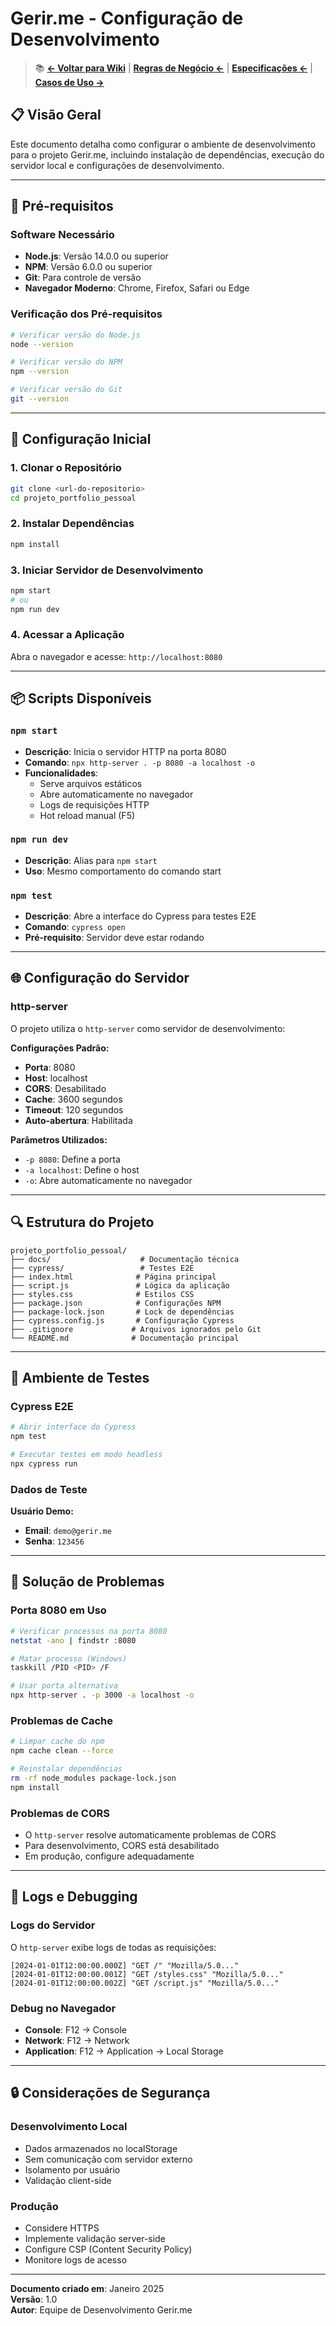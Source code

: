 # Gerir.me - Configuração de Desenvolvimento

> 📚 **[← Voltar para Wiki](README.md)** | **[Regras de Negócio ←](regras-de-negocio.md)** | **[Especificações ←](especificacoes-tecnicas.md)** | **[Casos de Uso →](casos-de-uso.md)**

## 📋 Visão Geral

Este documento detalha como configurar o ambiente de desenvolvimento para o projeto Gerir.me, incluindo instalação de dependências, execução do servidor local e configurações de desenvolvimento.

---

## 🔧 Pré-requisitos

### Software Necessário
- **Node.js**: Versão 14.0.0 ou superior
- **NPM**: Versão 6.0.0 ou superior
- **Git**: Para controle de versão
- **Navegador Moderno**: Chrome, Firefox, Safari ou Edge

### Verificação dos Pré-requisitos
```bash
# Verificar versão do Node.js
node --version

# Verificar versão do NPM
npm --version

# Verificar versão do Git
git --version
```

---

## 🚀 Configuração Inicial

### 1. Clonar o Repositório
```bash
git clone <url-do-repositorio>
cd projeto_portfolio_pessoal
```

### 2. Instalar Dependências
```bash
npm install
```

### 3. Iniciar Servidor de Desenvolvimento
```bash
npm start
# ou
npm run dev
```

### 4. Acessar a Aplicação
Abra o navegador e acesse: `http://localhost:8080`

---

## 📦 Scripts Disponíveis

### `npm start`
- **Descrição**: Inicia o servidor HTTP na porta 8080
- **Comando**: `npx http-server . -p 8080 -a localhost -o`
- **Funcionalidades**:
  - Serve arquivos estáticos
  - Abre automaticamente no navegador
  - Logs de requisições HTTP
  - Hot reload manual (F5)

### `npm run dev`
- **Descrição**: Alias para `npm start`
- **Uso**: Mesmo comportamento do comando start

### `npm test`
- **Descrição**: Abre a interface do Cypress para testes E2E
- **Comando**: `cypress open`
- **Pré-requisito**: Servidor deve estar rodando

---

## 🌐 Configuração do Servidor

### http-server
O projeto utiliza o `http-server` como servidor de desenvolvimento:

**Configurações Padrão:**
- **Porta**: 8080
- **Host**: localhost
- **CORS**: Desabilitado
- **Cache**: 3600 segundos
- **Timeout**: 120 segundos
- **Auto-abertura**: Habilitada

**Parâmetros Utilizados:**
- `-p 8080`: Define a porta
- `-a localhost`: Define o host
- `-o`: Abre automaticamente no navegador

---

## 🔍 Estrutura do Projeto

```
projeto_portfolio_pessoal/
├── docs/                    # Documentação técnica
├── cypress/                 # Testes E2E
├── index.html              # Página principal
├── script.js               # Lógica da aplicação
├── styles.css              # Estilos CSS
├── package.json            # Configurações NPM
├── package-lock.json       # Lock de dependências
├── cypress.config.js       # Configuração Cypress
├── .gitignore             # Arquivos ignorados pelo Git
└── README.md              # Documentação principal
```

---

## 🧪 Ambiente de Testes

### Cypress E2E
```bash
# Abrir interface do Cypress
npm test

# Executar testes em modo headless
npx cypress run
```

### Dados de Teste
**Usuário Demo:**
- **Email**: `demo@gerir.me`
- **Senha**: `123456`

---

## 🐛 Solução de Problemas

### Porta 8080 em Uso
```bash
# Verificar processos na porta 8080
netstat -ano | findstr :8080

# Matar processo (Windows)
taskkill /PID <PID> /F

# Usar porta alternativa
npx http-server . -p 3000 -a localhost -o
```

### Problemas de Cache
```bash
# Limpar cache do npm
npm cache clean --force

# Reinstalar dependências
rm -rf node_modules package-lock.json
npm install
```

### Problemas de CORS
- O `http-server` resolve automaticamente problemas de CORS
- Para desenvolvimento, CORS está desabilitado
- Em produção, configure adequadamente

---

## 📝 Logs e Debugging

### Logs do Servidor
O `http-server` exibe logs de todas as requisições:
```
[2024-01-01T12:00:00.000Z] "GET /" "Mozilla/5.0..."
[2024-01-01T12:00:00.001Z] "GET /styles.css" "Mozilla/5.0..."
[2024-01-01T12:00:00.002Z] "GET /script.js" "Mozilla/5.0..."
```

### Debug no Navegador
- **Console**: F12 → Console
- **Network**: F12 → Network
- **Application**: F12 → Application → Local Storage

---

## 🔒 Considerações de Segurança

### Desenvolvimento Local
- Dados armazenados no localStorage
- Sem comunicação com servidor externo
- Isolamento por usuário
- Validação client-side

### Produção
- Considere HTTPS
- Implemente validação server-side
- Configure CSP (Content Security Policy)
- Monitore logs de acesso

---

**Documento criado em**: Janeiro 2025  
**Versão**: 1.0  
**Autor**: Equipe de Desenvolvimento Gerir.me